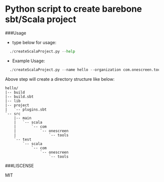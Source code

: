 # Python script to create barebone sbt/Scala project

###Usage

* type below for usage:

```python
  ./createScalaProject.py --help 
```

* Example Usage:

```python
  ./createScalaProject.py --name hello --organization com.onescreen.tools 
```

Above step will create a directory structure like below:

    hello/
    |-- build
    |-- build.sbt
    |-- lib
    |-- project
    |   `-- plugins.sbt
    `-- src
        |-- main
        |   `-- scala
        |       `-- com
        |           `-- onescreen
        |               `-- tools
        `-- test
            `-- scala
                `-- com
                    `-- onescreen
                        `-- tools

###LISCENSE

  MIT
